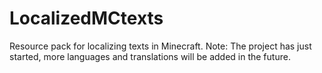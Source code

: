 # LocalizedMCtexts
Resource pack for localizing texts in Minecraft. 
Note: The project has just started, more languages and translations will be added in the future.
